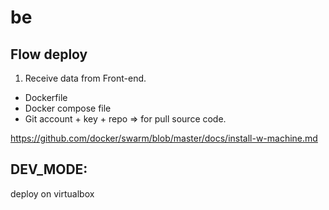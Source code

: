 # be

## Flow deploy

1. Receive data from Front-end.
- Dockerfile
- Docker compose file
- Git account + key + repo => for pull source code.


https://github.com/docker/swarm/blob/master/docs/install-w-machine.md


## DEV_MODE:
deploy on virtualbox


